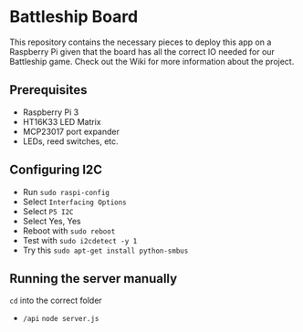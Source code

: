 # Battleship Board

This repository contains the necessary pieces to deploy this app on a Raspberry Pi given that the board has all the correct IO needed for our Battleship game. Check out the Wiki for more information about the project.

## Prerequisites
 * Raspberry Pi 3 
 * HT16K33 LED Matrix
 * MCP23017 port expander 
 * LEDs, reed switches, etc.
  
## Configuring I2C
  * Run `sudo raspi-config` 
  * Select `Interfacing Options`
  * Select `P5 I2C`
  * Select Yes, Yes
  * Reboot with `sudo reboot`
  * Test with `sudo i2cdetect -y 1`
  * Try this `sudo apt-get install python-smbus`
  
## Running the server manually
`cd` into the correct folder 
 * `/api`
`node server.js`